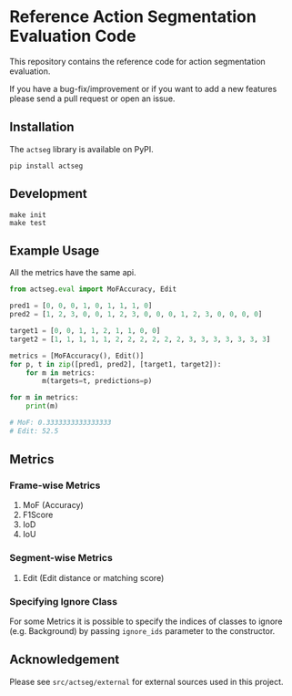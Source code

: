 # Reference Action Segmentation Evaluation Code

This repository contains the reference code for action segmentation evaluation.

If you have a bug-fix/improvement or if you want to add a new features please send a pull request or open an issue.

## Installation

The `actseg` library is available on PyPI.

```shell
pip install actseg
```

## Development

```shell
make init
make test
```

## Example Usage

All the metrics have the same api.

```python
from actseg.eval import MoFAccuracy, Edit

pred1 = [0, 0, 0, 1, 0, 1, 1, 1, 0]
pred2 = [1, 2, 3, 0, 0, 1, 2, 3, 0, 0, 0, 1, 2, 3, 0, 0, 0, 0]

target1 = [0, 0, 1, 1, 2, 1, 1, 0, 0]
target2 = [1, 1, 1, 1, 1, 2, 2, 2, 2, 2, 2, 3, 3, 3, 3, 3, 3, 3]

metrics = [MoFAccuracy(), Edit()]
for p, t in zip([pred1, pred2], [target1, target2]):
    for m in metrics:
        m(targets=t, predictions=p)

for m in metrics:
    print(m)

# MoF: 0.3333333333333333
# Edit: 52.5
```

## Metrics

### Frame-wise Metrics
1. MoF (Accuracy)
2. F1Score
3. IoD
4. IoU

### Segment-wise Metrics
1. Edit (Edit distance or matching score)

### Specifying Ignore Class

For some Metrics it is possible to specify the indices of classes to ignore (e.g. Background) by 
passing `ignore_ids` parameter to the constructor.


## Acknowledgement

Please see `src/actseg/external` for external sources used in this project.
